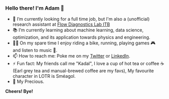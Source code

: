 ### Hello there! I'm Adam 👋

- 🔭 I’m currently looking for a full time job, but I'm also a (unofficial) research assistant at [Flow Diagnostics Lab ITB](https://flowdiagnostics.ftmd.itb.ac.id/)
- :books: I’m currently learning about machine learning, data science, optimization, and its application towards physics and engineering.
- :biking_man: On my spare time I enjoy riding a bike, running, playing games :video_game: and listen to music :musical_note:.
- 📫 How to reach me: Poke me on my [Twitter](https://twitter.com/fazaghifari) or [LinkedIn](https://www.linkedin.com/in/ghifariadamf/).
- ⚡ Fun fact: My friends call me "Kadal", I love a cup of hot tea or coffee :coffee: (Earl grey tea and manual-brewed coffee are my favs), My favourite character in LOTR is Sméagol.
- :ring: My Precious.

**Cheers! Bye!**
